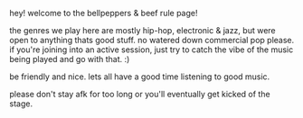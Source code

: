 hey! welcome to the bellpeppers & beef rule page!

the genres we play here are mostly hip-hop, electronic & jazz, but were open to anything thats good stuff. no watered down commercial pop please. 
if you're joining into an active session, just try to catch the vibe of the music being played and go with that. :)

be friendly and nice. lets all have a good time listening to good music. 

please don't stay afk for too long or you'll eventually get kicked of the stage.
